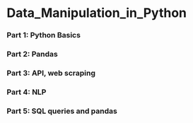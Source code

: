 # Data_Manipulation_in_Python

### Part 1: Python Basics
### Part 2: Pandas
### Part 3: API, web scraping
### Part 4: NLP
### Part 5: SQL queries and pandas
